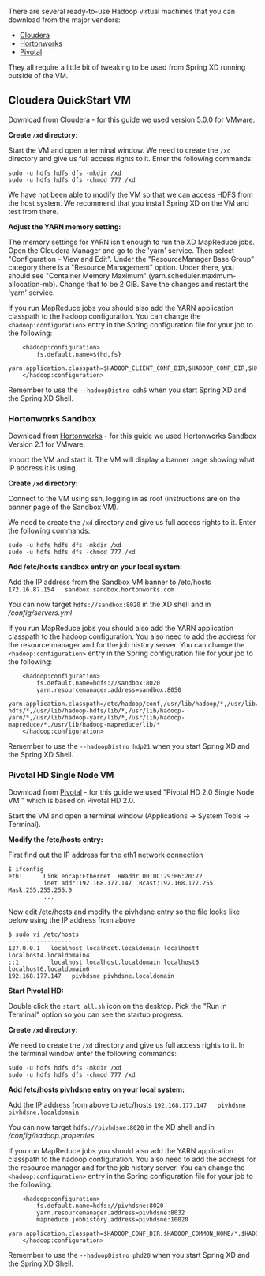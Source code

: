 There are several ready-to-use Hadoop virtual machines that you can download from the major vendors:

* [Cloudera](#wiki-cloudera-quickstart-vm)
* [Hortonworks](#wiki-hortonworks-sandbox)
* [Pivotal](#wiki-pivotal-hd-single-node-vm)

They all require a little bit of tweaking to be used from Spring XD running outside of the VM.

## Cloudera QuickStart VM

Download from [Cloudera](http://www.cloudera.com/content/support/en/downloads.html) - for this guide we used version 5.0.0 for VMware.

**Create `/xd` directory:**

Start the VM and open a terminal window. We need to create the `/xd` directory and give us full access rights to it. Enter the following commands:

```
sudo -u hdfs hdfs dfs -mkdir /xd
sudo -u hdfs hdfs dfs -chmod 777 /xd
``` 

We have not been able to modify the VM so that we can access HDFS from the host system. We recommend that you install Spring XD on the VM and test from there.

**Adjust the YARN memory setting:**

The memory settings for YARN isn't enough to run the XD MapReduce jobs. Open the Cloudera Manager and go to the 'yarn' service. Then 
select "Configuration - View and Edit". Under the "ResourceManager Base Group" category there is a "Resource Management" option. Under there, 
you should see "Container Memory Maximum" (yarn.scheduler.maximum-allocation-mb). Change that to be 2 GiB. Save the changes and restart 
the 'yarn' service.

If you run MapReduce jobs you should also add the YARN application classpath to the hadoop configuration. You can change the `<hadoop:configuration>` entry 
in the Spring configuration file for your job to the following:

```
	<hadoop:configuration>
		fs.default.name=${hd.fs}
		yarn.application.classpath=$HADOOP_CLIENT_CONF_DIR,$HADOOP_CONF_DIR,$HADOOP_COMMON_HOME/*,$HADOOP_COMMON_HOME/lib/*,$HADOOP_HDFS_HOME/*,$HADOOP_HDFS_HOME/lib/*,$HADOOP_YARN_HOME/*,$HADOOP_YARN_HOME/lib/*,$HADOOP_MAPRED_HOME/*,$HADOOP_MAPRED_HOME/lib/*,$MR2_CLASSPATH
	</hadoop:configuration>
``` 

Remember to use the `--hadoopDistro cdh5` when you start Spring XD and the Spring XD Shell.


### Hortonworks Sandbox

Download from [Hortonworks](http://hortonworks.com/products/hortonworks-sandbox/) - for this guide we used Hortonworks Sandbox Version 2.1 for VMware.

Import the VM and start it. The VM will display a banner page showing what IP address it is using. 

**Create `/xd` directory:**

Connect to the VM using ssh, logging in as root (instructions are on the banner page of the Sandbox VM).

We need to create the `/xd` directory and give us full access rights to it. Enter the following commands:

```
sudo -u hdfs hdfs dfs -mkdir /xd
sudo -u hdfs hdfs dfs -chmod 777 /xd
``` 

**Add /etc/hosts sandbox entry on your local system:**

Add the IP address from the Sandbox VM banner to /etc/hosts
`172.16.87.154   sandbox sandbox.hortonworks.com`

You can now target `hdfs://sandbox:8020` in the XD shell and in _/config/servers.yml_

If you run MapReduce jobs you should also add the YARN application classpath to the hadoop configuration. You also need to add the address for the resource manager
and for the job history server. You can change the `<hadoop:configuration>` entry in the Spring configuration file for your job to the following:

```
    <hadoop:configuration>
        fs.default.name=hdfs://sandbox:8020
        yarn.resourcemanager.address=sandbox:8050
        yarn.application.classpath=/etc/hadoop/conf,/usr/lib/hadoop/*,/usr/lib/hadoop/lib/*,/usr/lib/hadoop-hdfs/*,/usr/lib/hadoop-hdfs/lib/*,/usr/lib/hadoop-yarn/*,/usr/lib/hadoop-yarn/lib/*,/usr/lib/hadoop-mapreduce/*,/usr/lib/hadoop-mapreduce/lib/*
    </hadoop:configuration>
``` 

Remember to use the `--hadoopDistro hdp21` when you start Spring XD and the Spring XD Shell.


### Pivotal HD Single Node VM

Download from [Pivotal](http://gopivotal.com/big-data/pivotal-hd) - for this guide we used "Pivotal HD 2.0 Single Node VM " which is based on Pivotal HD 2.0.

Start the VM and open a terminal window (Applications -> System Tools -> Terminal). 

**Modify the /etc/hosts entry:**

First find out the IP address for the eth1 network connection

```
$ ifconfig
eth1      Link encap:Ethernet  HWaddr 00:0C:29:B6:20:72  
          inet addr:192.168.177.147  Bcast:192.168.177.255  Mask:255.255.255.0
          ...
```

Now edit /etc/hosts and modify the pivhdsne entry so the file looks like below using the IP address from above

```
$ sudo vi /etc/hosts
------------------
127.0.0.1   localhost localhost.localdomain localhost4 localhost4.localdomain4
::1         localhost localhost.localdomain localhost6 localhost6.localdomain6
192.168.177.147   pivhdsne pivhdsne.localdomain
```

**Start Pivotal HD:**

Double click the `start_all.sh` icon on the desktop. Pick the "Run in Terminal" option so you can see the startup progress.

**Create `/xd` directory:**

We need to create the `/xd` directory and give us full access rights to it. In the terminal window enter the following commands:

```
sudo -u hdfs hdfs dfs -mkdir /xd
sudo -u hdfs hdfs dfs -chmod 777 /xd
``` 

**Add /etc/hosts pivhdsne entry on your local system:**

Add the IP address from above to /etc/hosts
`192.168.177.147   pivhdsne pivhdsne.localdomain`

You can now target `hdfs://pivhdsne:8020` in the XD shell and in _/config/hadoop.properties_

If you run MapReduce jobs you should also add the YARN application classpath to the hadoop configuration. You also need to add the address for the resource manager
and for the job history server. You can change the `<hadoop:configuration>` entry in the Spring configuration file for your job to the following:

```
    <hadoop:configuration>
        fs.default.name=hdfs://pivhdsne:8020
        yarn.resourcemanager.address=pivhdsne:8032
        mapreduce.jobhistory.address=pivhdsne:10020
        yarn.application.classpath=$HADOOP_CONF_DIR,$HADOOP_COMMON_HOME/*,$HADOOP_COMMON_HOME/lib/*,$HADOOP_HDFS_HOME/*,$HADOOP_HDFS_HOME/lib/*,$HADOOP_MAPRED_HOME/*,$HADOOP_MAPRED_HOME/lib/*,$HADOOP_YARN_HOME/*,$HADOOP_YARN_HOME/lib/*,$USS_CONF/,$USS_HOME/*
    </hadoop:configuration>
``` 

Remember to use the `--hadoopDistro phd20` when you start Spring XD and the Spring XD Shell.
